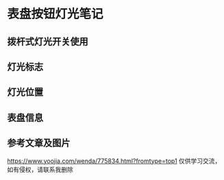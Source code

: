 # 表盘按钮灯光笔记
## 拨杆式灯光开关使用


## 灯光标志

## 灯光位置

## 表盘信息

## 参考文章及图片
https://www.yoojia.com/wenda/775834.html?fromtype=top1
仅供学习交流，如有侵权，请联系我删除

